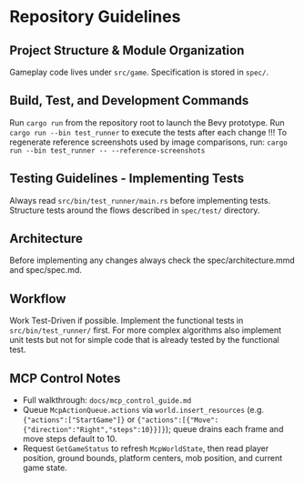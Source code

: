 # Repository Guidelines

## Project Structure & Module Organization
Gameplay code lives under `src/game`.
Specification is stored in `spec/`.

## Build, Test, and Development Commands
Run `cargo run` from the repository root to launch the Bevy prototype.
Run `cargo run --bin test_runner` to execute the tests after each change !!!
To regenerate reference screenshots used by image comparisons, run:
`cargo run --bin test_runner -- --reference-screenshots`

## Testing Guidelines - Implementing Tests
Always read `src/bin/test_runner/main.rs` before implementing tests. 
Structure tests around the flows described in `spec/test/` directory.

## Architecture
Before implementing any changes always check the spec/architecture.mmd and spec/spec.md.

## Workflow
Work Test-Driven if possible. 
Implement the functional tests in `src/bin/test_runner/` first.
For more complex algorithms also implement unit tests but not for simple code that is already tested by the functional test.

## MCP Control Notes
- Full walkthrough: `docs/mcp_control_guide.md`
- Queue `McpActionQueue.actions` via `world.insert_resources` (e.g. `{"actions":["StartGame"]}` or `{"actions":[{"Move":{"direction":"Right","steps":10}}]}`); queue drains each frame and move steps default to 10.
- Request `GetGameStatus` to refresh `McpWorldState`, then read player position, ground bounds, platform centers, mob position, and current game state.
